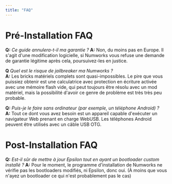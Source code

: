 ```yaml
---
title: "FAQ"
---
```


# Pré-Installation FAQ

<a name="warranty" />**Q:** *Ce guide annulera-t-il ma garantie ?*
**A:** Non, du moins pas en Europe. Il s'agit d'une modification logicielle, si Numworks vous refuse une demande de garantie légitime après cela, poursuivez-les en justice.

<a name="faq_risky" />**Q** *Quel est le risque de jailbreaker ma Numworks ?*    
**A:** Les bricks matériels complets sont quasi-impossibles. Le pire que vous puissiez obtenir est une calculatrice avec protection en écriture activée avec une mémoire flash vide, qui peut toujours être résolu avec un mod matériel, mais la possibilité d'avoir ce genre de problème est très très peu probable.

<a name="faq_nopc" />**Q:** *Puis-je le faire sans ordinateur (par exemple, un téléphone Android) ?*    
**A:** Tout ce dont vous avez besoin est un appareil capable d'exécuter un navigateur Web prenant en charge WebUSB.
Les téléphones Android peuvent être utilisés avec un câble USB OTG.

# Post-Installation FAQ

<a name="faq_update" />**Q:** *Est-il sûr de mettre à jour Epsilon tout en ayant un bootloader custom installé ?*
**A:** Pour le moment, le programme d'installation de Numworks ne vérifie pas les bootloaders modifiés, ni Epsilon, donc oui. (À moins que vous n'ayez un bootloader ce qui n'est probablement pas le cas)
